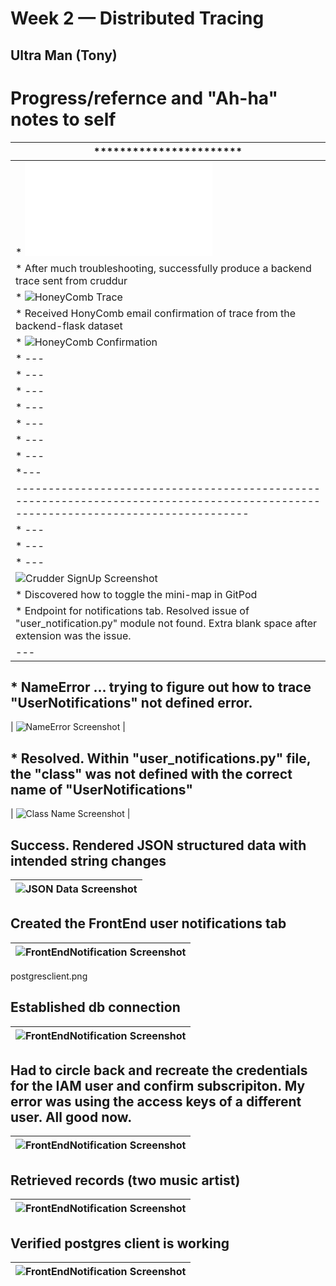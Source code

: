 # Week 2 — Distributed Tracing

## Ultra Man (Tony)


# Progress/refernce and "Ah-ha" notes to self
| *********************** |
| --- |
| * ![Field Notes](../_docs/assets/week2/Notes-Week2.txt) |
| * After much troubleshooting, successfully produce a backend trace sent from cruddur|
| * ![HoneyComb Trace](../_docs/assets/week2/honeycombtrace.png) |
| * Received HonyComb email confirmation of trace from the backend-flask dataset|
| * ![HoneyComb Confirmation](../_docs/assets/week2/datasetconfirmation.png) |
| * ---|
| * --- |
| * --- |
| * --- |
| * --- |
| * --- |
| * --- |
| *--- |
| ---------------------------------------------------------------------------------------------------------------------------------- |
| * ---|
| * --- |
| * --- |
| ![Crudder SignUp Screenshot](../_docs/assets/week1/CruddarSignUp.png) |
| * Discovered how to toggle the mini-map in GitPod |
| * Endpoint for notifications tab. Resolved issue of "user_notification.py" module not found. Extra blank space after extension was the issue. |
| --- |
## * NameError ... trying to figure out how to trace "UserNotifications" not defined error.  
| ![NameError Screenshot](../_docs/assets/week1/NameError.png) |
## * Resolved. Within "user_notifications.py" file, the "class"  was not defined with the correct name of "UserNotifications"
| ![Class Name Screenshot](../_docs/assets/week1/ClassName1.png) |
## Success. Rendered JSON structured data with intended string changes
| ![JSON Data Screenshot](../_docs/assets/week1/JsonData1.png) |
| --- |
## Created the FrontEnd user notifications tab
| ![FrontEndNotification Screenshot](../_docs/assets/week1/NotificationsTab.png) |
| --- |
postgresclient.png
## Established db connection
| ![FrontEndNotification Screenshot](../_docs/assets/week1/dbconnect.png) |
| --- |
## Had to circle back and recreate the credentials for the IAM user and confirm subscripiton. My error was using the access keys of a different user. All good now.
| ![FrontEndNotification Screenshot](../_docs/assets/week1/subscriptionConfirmed2.png) |
| --- |
## Retrieved records (two music artist)
| ![FrontEndNotification Screenshot](../_docs/assets/week1/tableitems.png) |
| --- |
## Verified postgres client is working
| ![FrontEndNotification Screenshot](../_docs/assets/week1/postgresclient.png) |
| --- |





